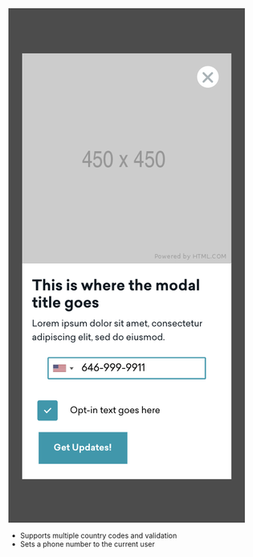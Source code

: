 <img alt="screenshot" src="screenshot.png" />

* Supports multiple country codes and validation
* Sets a phone number to the current user
